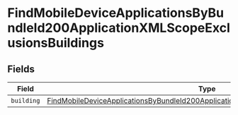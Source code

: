 # FindMobileDeviceApplicationsByBundleId200ApplicationXMLScopeExclusionsBuildings


## Fields

| Field                                                                                                                                                                                                         | Type                                                                                                                                                                                                          | Required                                                                                                                                                                                                      | Description                                                                                                                                                                                                   |
| ------------------------------------------------------------------------------------------------------------------------------------------------------------------------------------------------------------- | ------------------------------------------------------------------------------------------------------------------------------------------------------------------------------------------------------------- | ------------------------------------------------------------------------------------------------------------------------------------------------------------------------------------------------------------- | ------------------------------------------------------------------------------------------------------------------------------------------------------------------------------------------------------------- |
| `building`                                                                                                                                                                                                    | [FindMobileDeviceApplicationsByBundleId200ApplicationXMLScopeExclusionsBuildingsBuilding](../../models/operations/findmobiledeviceapplicationsbybundleid200applicationxmlscopeexclusionsbuildingsbuilding.md) | :heavy_minus_sign:                                                                                                                                                                                            | N/A                                                                                                                                                                                                           |